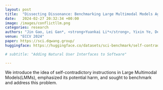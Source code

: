 ```yaml
---
layout: post
title:  "Dissecting Dissonance: Benchmarking Large Multimodal Models Against Self-contradictory Instructions"
date:   2024-02-27 20:32:34 +00:00
image: /images/conflictllm.png
categories: research
authors: "Jin Gao, Lei Gan*, <strong>Yuankai Li*</strong>, Yixin Ye, Dequan Wang"
venue: "ECCV 2024"
paper: https://sci.dqwang.group/
huggingface: https://huggingface.co/datasets/sci-benchmark/self-contradictory

# subtitle: "Adding Natural User Interfaces to Software"

---
```


We introduce the idea of self-contradictory instructions in Large Multimodal Models(LMMs), emphasized its potential harm, and sought to benchmark and address this problem.

<!-- With Stan Melax. We ran a Hand-On lab for  Intel's Perceptual Computing SDK at the Intel Development Forum 2013 in San Francisco. The focus was on building novel user interactions and working with 3D sensor data. -->
